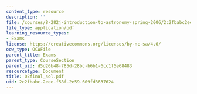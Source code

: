 ```yaml
---
content_type: resource
description: ''
file: /courses/8-282j-introduction-to-astronomy-spring-2006/2c2fbabc2eeef58f2e59609fd3637624_02final_sol.pdf
file_type: application/pdf
learning_resource_types:
- Exams
license: https://creativecommons.org/licenses/by-nc-sa/4.0/
ocw_type: OCWFile
parent_title: Exams
parent_type: CourseSection
parent_uid: d5d26b48-785d-28bc-b6b1-6cc1f5e68483
resourcetype: Document
title: 02final_sol.pdf
uid: 2c2fbabc-2eee-f58f-2e59-609fd3637624
---
```

